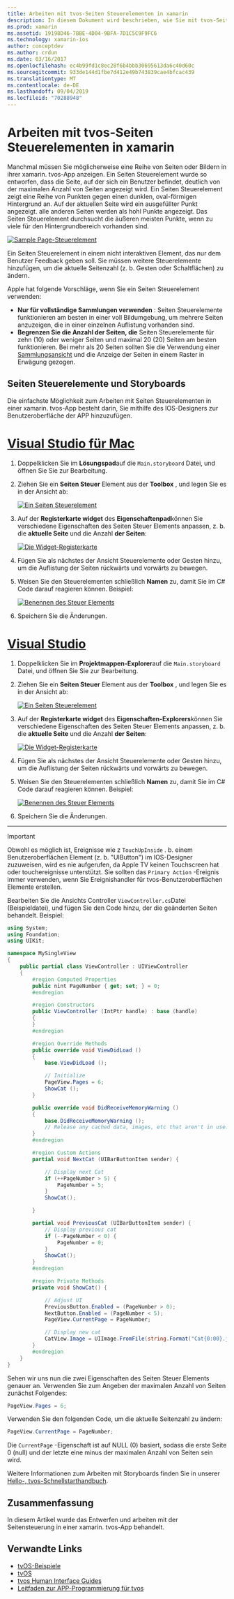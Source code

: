 ```yaml
---
title: Arbeiten mit tvos-Seiten Steuerelementen in xamarin
description: In diesem Dokument wird beschrieben, wie Sie mit tvos-Seiten Steuerelementen in einer mit xamarin erstellten App arbeiten. Sie bietet eine allgemeine Beschreibung der Seiten Steuerelemente, erläutert, wie Sie in Storyboards eingerichtet werden, und untersucht, wie auf Seiten Änderungs Ereignisse reagiert wird.
ms.prod: xamarin
ms.assetid: 19198D46-7BBE-4D04-9BFA-7D1C5C9F9FC6
ms.technology: xamarin-ios
author: conceptdev
ms.author: crdun
ms.date: 03/16/2017
ms.openlocfilehash: ec4b99fd1c8ec28f6b4bbb30695613da6c40d60c
ms.sourcegitcommit: 933de144d1fbe7d412e49b743839cae4bfcac439
ms.translationtype: MT
ms.contentlocale: de-DE
ms.lasthandoff: 09/04/2019
ms.locfileid: "70288948"
---
```

# <a name="working-with-tvos-page-controls-in-xamarin"></a>Arbeiten mit tvos-Seiten Steuerelementen in xamarin

Manchmal müssen Sie möglicherweise eine Reihe von Seiten oder Bildern in ihrer xamarin. tvos-App anzeigen. Ein Seiten Steuerelement wurde so entworfen, dass die Seite, auf der sich ein Benutzer befindet, deutlich von der maximalen Anzahl von Seiten angezeigt wird. Ein Seiten Steuerelement zeigt eine Reihe von Punkten gegen einen dunklen, oval-förmigen Hintergrund an. Auf der aktuellen Seite wird ein ausgefüllter Punkt angezeigt. alle anderen Seiten werden als hohl Punkte angezeigt. Das Seiten Steuerelement durchsucht die äußeren meisten Punkte, wenn zu viele für den Hintergrundbereich vorhanden sind.

[![](page-controls-images/page01.png "Sample Page-Steuerelement")](page-controls-images/page01.png#lightbox)

Ein Seiten Steuerelement in einem nicht interaktiven Element, das nur dem Benutzer Feedback geben soll. Sie müssen weitere Steuerelemente hinzufügen, um die aktuelle Seitenzahl (z. b. Gesten oder Schaltflächen) zu ändern.

Apple hat folgende Vorschläge, wenn Sie ein Seiten Steuerelement verwenden:

- **Nur für vollständige Sammlungen verwenden** : Seiten Steuerelemente funktionieren am besten in einer voll Bildumgebung, um mehrere Seiten anzuzeigen, die in einer einzelnen Auflistung vorhanden sind.
- **Begrenzen Sie die Anzahl der Seiten, die** Seiten Steuerelemente für zehn (10) oder weniger Seiten und maximal 20 (20) Seiten am besten funktionieren. Bei mehr als 20 Seiten sollten Sie die Verwendung einer [Sammlungsansicht](~/ios/tvos/user-interface/collection-views.md) und die Anzeige der Seiten in einem Raster in Erwägung gezogen.

<a name="Page-Controls-and-Storyboards" />

## <a name="page-controls-and-storyboards"></a>Seiten Steuerelemente und Storyboards

Die einfachste Möglichkeit zum Arbeiten mit Seiten Steuerelementen in einer xamarin. tvos-App besteht darin, Sie mithilfe des IOS-Designers zur Benutzeroberfläche der APP hinzuzufügen.

# <a name="visual-studio-for-mactabmacos"></a>[Visual Studio für Mac](#tab/macos)


1. Doppelklicken Sie im **Lösungspad**auf die `Main.storyboard` Datei, und öffnen Sie Sie zur Bearbeitung.
1. Ziehen Sie ein **Seiten Steuer** Element aus der **Toolbox** , und legen Sie es in der Ansicht ab:

    [![](page-controls-images/page02.png "Ein Seiten Steuerelement")](page-controls-images/page02.png#lightbox)
1. Auf der **Registerkarte widget** des **Eigenschaftenpad**können Sie verschiedene Eigenschaften des Seiten Steuer Elements anpassen, z. b. die **aktuelle Seite** und die Anzahl **der Seiten**:

    [![](page-controls-images/page03.png "Die Widget-Registerkarte")](page-controls-images/page03.png#lightbox)
1. Fügen Sie als nächstes der Ansicht Steuerelemente oder Gesten hinzu, um die Auflistung der Seiten rückwärts und vorwärts zu bewegen.
1. Weisen Sie den Steuerelementen schließlich **Namen** zu, damit Sie im C# Code darauf reagieren können. Beispiel:

    [![](page-controls-images/page04.png "Benennen des Steuer Elements")](page-controls-images/page04.png#lightbox)
1. Speichern Sie die Änderungen.


# <a name="visual-studiotabwindows"></a>[Visual Studio](#tab/windows)


1. Doppelklicken Sie im **Projektmappen-Explorer**auf die `Main.storyboard` Datei, und öffnen Sie Sie zur Bearbeitung.
1. Ziehen Sie ein **Seiten Steuer** Element aus der **Toolbox** , und legen Sie es in der Ansicht ab:

    [![](page-controls-images/page02-vs.png "Ein Seiten Steuerelement")](page-controls-images/page02-vs.png#lightbox)
1. Auf der **Registerkarte widget** des **Eigenschaften-Explorers**können Sie verschiedene Eigenschaften des Seiten Steuer Elements anpassen, z. b. die **aktuelle Seite** und die Anzahl **der Seiten**:

    [![](page-controls-images/page03-vs.png "Die Widget-Registerkarte")](page-controls-images/page03-vs.png#lightbox)
1. Fügen Sie als nächstes der Ansicht Steuerelemente oder Gesten hinzu, um die Auflistung der Seiten rückwärts und vorwärts zu bewegen.
1. Weisen Sie den Steuerelementen schließlich **Namen** zu, damit Sie im C# Code darauf reagieren können. Beispiel:

    [![](page-controls-images/page04-vs.png "Benennen des Steuer Elements")](page-controls-images/page04-vs.png#lightbox)
1. Speichern Sie die Änderungen.


-----

> [!IMPORTANT]
> Obwohl es möglich ist, Ereignisse wie z `TouchUpInside` . b. einem Benutzeroberflächen Element (z. b. "UIButton") im IOS-Designer zuzuweisen, wird es nie aufgerufen, da Apple TV keinen Touchscreen hat oder touchereignisse unterstützt. Sie sollten das `Primary Action` -Ereignis immer verwenden, wenn Sie Ereignishandler für tvos-Benutzeroberflächen Elemente erstellen.

Bearbeiten Sie die Ansichts Controller `ViewController.cs`Datei (Beispieldatei), und fügen Sie den Code hinzu, der die geänderten Seiten behandelt. Beispiel:

```csharp
using System;
using Foundation;
using UIKit;

namespace MySingleView
{
    public partial class ViewController : UIViewController
    {
        #region Computed Properties
        public nint PageNumber { get; set; } = 0;
        #endregion

        #region Constructors
        public ViewController (IntPtr handle) : base (handle)
        {
        }
        #endregion

        #region Override Methods
        public override void ViewDidLoad ()
        {
            base.ViewDidLoad ();

            // Initialize
            PageView.Pages = 6;
            ShowCat ();
        }

        public override void DidReceiveMemoryWarning ()
        {
            base.DidReceiveMemoryWarning ();
            // Release any cached data, images, etc that aren't in use.
        }
        #endregion

        #region Custom Actions
        partial void NextCat (UIBarButtonItem sender) {

            // Display next Cat
            if (++PageNumber > 5) {
                PageNumber = 5;
            }
            ShowCat();

        }

        partial void PreviousCat (UIBarButtonItem sender) {
            // Display previous cat
            if (--PageNumber < 0) {
                PageNumber = 0;
            }
            ShowCat();
        }
        #endregion

        #region Private Methods
        private void ShowCat() {

            // Adjust UI
            PreviousButton.Enabled = (PageNumber > 0);
            NextButton.Enabled = (PageNumber < 5);
            PageView.CurrentPage = PageNumber;

            // Display new cat
            CatView.Image = UIImage.FromFile(string.Format("Cat{0:00}.jpg",PageNumber+1));
        }
        #endregion
    }
}
```

Sehen wir uns nun die zwei Eigenschaften des Seiten Steuer Elements genauer an. Verwenden Sie zum Angeben der maximalen Anzahl von Seiten zunächst Folgendes:

```csharp
PageView.Pages = 6;
```

Verwenden Sie den folgenden Code, um die aktuelle Seitenzahl zu ändern:

```csharp
PageView.CurrentPage = PageNumber;
```

Die `CurrentPage` -Eigenschaft ist auf NULL (0) basiert, sodass die erste Seite 0 (null) und der letzte eine minus der maximalen Anzahl von Seiten sein wird.

Weitere Informationen zum Arbeiten mit Storyboards finden Sie in unserer [Hello-, tvos-Schnellstarthandbuch](~/ios/tvos/get-started/hello-tvos.md).

<a name="Summary" />

## <a name="summary"></a>Zusammenfassung

In diesem Artikel wurde das Entwerfen und arbeiten mit der Seitensteuerung in einer xamarin. tvos-App behandelt.



## <a name="related-links"></a>Verwandte Links

- [tvOS-Beispiele](https://docs.microsoft.com/samples/browse/?products=xamarin&term=Xamarin.iOS+tvOS)
- [tvOS](https://developer.apple.com/tvos/)
- [tvos Human Interface Guides](https://developer.apple.com/tvos/human-interface-guidelines/)
- [Leitfaden zur APP-Programmierung für tvos](https://developer.apple.com/library/prerelease/tvos/documentation/General/Conceptual/AppleTV_PG/)
